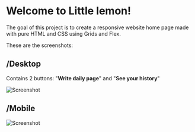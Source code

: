 # Welcome to Little lemon!

The goal of this project is to create a responsive website home page made with pure HTML and CSS using Grids and Flex.

These are the screenshots:

## /Desktop

Contains 2 buttons: "**Write daily page**" and "**See your history**"

![Screenshot](https://raw.githubusercontent.com/mykesoft/little-lemon-html-css-home-pageg/main/screenshots/screenshot_desktop.png?raw=true "Title")

## /Mobile

![Screenshot](https://raw.githubusercontent.com/mykesoft/little-lemon-html-css-home-pageg/main/screenshots/screenshot_mobile.png?raw=true "Title")